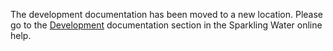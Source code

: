The development documentation has been moved to a new location. Please go to the [Development](http://docs.h2o.ai/sparkling-water/2.2/latest-stable/doc/devel/devel.html) documentation section in the Sparkling Water online help.